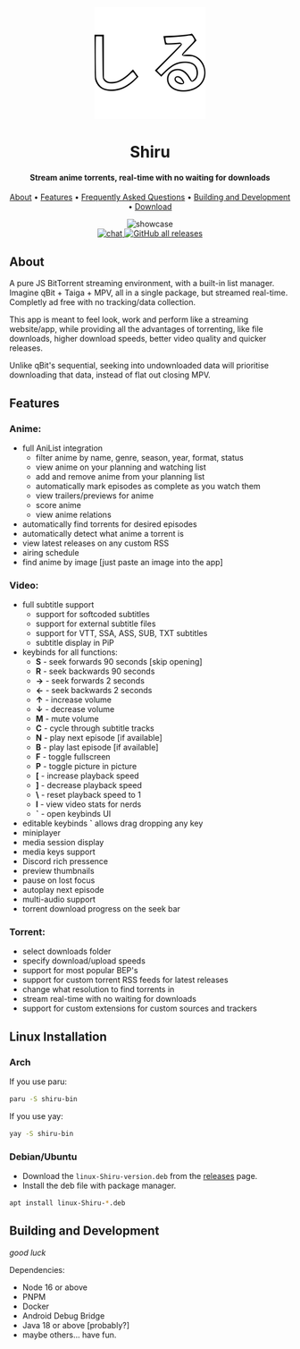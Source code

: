 <p align="center">
	<a href="https://github.com/RockinChaos/Shiru">
		<img src="./web/static/logo_filled.svg" width="200">
	</a>
</p>
<h1 align="center"><b>Shiru</b></h1>

<h4 align="center"><b>Stream anime torrents, real-time with no waiting for downloads</b></h4>

<p align="center">
  <a href="https://github.com/RockinChaos/Shiru/wiki/about">About</a> •
  <a href="https://github.com/RockinChaos/Shiru/wiki/features/">Features</a> •
  <a href="https://github.com/RockinChaos/Shiru/wiki/faq/">Frequently Asked Questions</a> •
  <a href="#building-and-development">Building and Development</a> •
  <a href="https://github.com/RockinChaos/Shiru/releases/latest/">Download</a>
</p>
<p align="center">
  <img src="./docs/out.gif" alt="showcase"><br>
  <a href="https://discord.gg/Z87Nh7c4Ac">
    <img src="https://img.shields.io/discord/953341991134064651?style=flat-square" alt="chat">
  </a>
  <a href="https://github.com/RockinChaos/Shiru/releases/latest/">
    <img alt="GitHub all releases" src="https://img.shields.io/github/downloads/RockinChaos/Shiru/total?style=flat-square">
  </a>
</p>

## **About**
A pure JS BitTorrent streaming environment, with a built-in list manager. Imagine qBit + Taiga + MPV, all in a single package, but streamed real-time. Completly ad free with no tracking/data collection.

This app is meant to feel look, work and perform like a streaming website/app, while providing all the advantages of torrenting, like file downloads, higher download speeds, better video quality and quicker releases.

Unlike qBit's sequential, seeking into undownloaded data will prioritise downloading that data, instead of flat out closing MPV.
## **Features**
### **Anime:**
- full AniList integration
  - filter anime by name, genre, season, year, format, status
  - view anime on your planning and watching list
  - add and remove anime from your planning list
  - automatically mark episodes as complete as you watch them
  - view trailers/previews for anime
  - score anime
  - view anime relations
- automatically find torrents for desired episodes
- automatically detect what anime a torrent is
- view latest releases on any custom RSS
- airing schedule
- find anime by image [just paste an image into the app]
### **Video:**
- full subtitle support
  - support for softcoded subtitles
  - support for external subtitle files
  - support for VTT, SSA, ASS, SUB, TXT subtitles
  - subtitle display in PiP
- keybinds for all functions:
  - **S** - seek forwards 90 seconds [skip opening]
  - **R** - seek backwards 90 seconds
  - **→** - seek forwards 2 seconds
  - **←** - seek backwards 2 seconds
  - **↑** - increase volume
  - **↓** - decrease volume
  - **M** - mute volume
  - **C** - cycle through subtitle tracks
  - **N** - play next episode [if available]
  - **B** - play last episode [if available]
  - **F** - toggle fullscreen
  - **P** - toggle picture in picture
  - **[** - increase playback speed
  - **]** - decrease playback speed
  - **\\** - reset playback speed to 1
  - **I** - view video stats for nerds
  - **`** - open keybinds UI
- editable keybinds **`** allows drag dropping any key
- miniplayer
- media session display
- media keys support
- Discord rich pressence
- preview thumbnails
- pause on lost focus
- autoplay next episode
- multi-audio support
- torrent download progress on the seek bar
### **Torrent:**
- select downloads folder
- specify download/upload speeds
- support for most popular BEP's
- support for custom torrent RSS feeds for latest releases
- change what resolution to find torrents in
- stream real-time with no waiting for downloads
- support for custom extensions for custom sources and trackers

## **Linux Installation**

### Arch

If you use paru:
```bash
paru -S shiru-bin
```

If you use yay:

```bash
yay -S shiru-bin
```

### Debian/Ubuntu

- Download the `linux-Shiru-version.deb` from the [releases](https://github.com/RockinChaos/Shiru/releases/latest) page.
- Install the deb file with package manager.
```bash
apt install linux-Shiru-*.deb
```

## **Building and Development**

*good luck*

Dependencies:
 - Node 16 or above
 - PNPM
 - Docker
 - Android Debug Bridge
 - Java 18 or above [probably?]
 - maybe others... have fun.